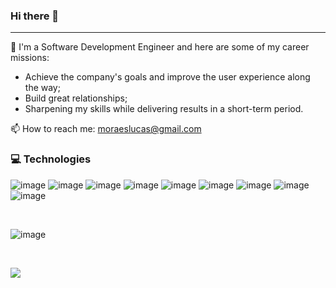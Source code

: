 ### Hi there 👋
---
<!--
**moraeslucas/moraeslucas** is a ✨ _special_ ✨ repository because its `README.md` (this file) appears on your GitHub profile.

Here are some ideas to get you started:

- 🔭 I’m currently working on ...
- 🌱 I’m currently learning ...
- 👯 I’m looking to collaborate on ...
- 🤔 I’m looking for help with ...
- 💬 Ask me about ...
- 📫 How to reach me: ...
- 😄 Pronouns: ...
- ⚡ Fun fact: ...
-->

🔭 I'm a Software Development Engineer and here are some of my career missions:
-	Achieve the company's goals and improve the user experience along the way;
-	Build great relationships;
-	Sharpening my skills while delivering results in a short-term period.

📫 How to reach me: moraeslucas@gmail.com 
<br>

### 💻 Technologies

![image](https://img.shields.io/badge/azure-%230072C6.svg?&style=for-the-badge&logo=azure-devops&logoColor=white)
![image](https://img.shields.io/badge/c%23-%23239120.svg?&style=for-the-badge&logo=c-sharp&logoColor=white)
![image](https://img.shields.io/badge/.NET-5C2D91?style=for-the-badge&logo=.net&logoColor=white)
![image](https://img.shields.io/badge/HTML5-E34F26?style=for-the-badge&logo=html5&logoColor=white)
![image](https://img.shields.io/badge/CSS3-1572B6?style=for-the-badge&logo=css3&logoColor=white)
![image](https://img.shields.io/badge/Bootstrap-563D7C?style=for-the-badge&logo=bootstrap&logoColor=white)
![image](https://img.shields.io/badge/JavaScript-F7DF1E?style=for-the-badge&logo=javascript&logoColor=black)
![image](https://img.shields.io/badge/VisualStudio-5C2D91.svg?&style=for-the-badge&logo=visual-studio&logoColor=white)
![image](https://img.shields.io/badge/Git-F05032?style=for-the-badge&logo=git&logoColor=white)

<br>

<!-- GitHub Stats -->

![image](https://github-readme-stats.vercel.app/api?username=moraeslucas&theme=buefy)

<br>

<!-- VIEWS -->
![](https://komarev.com/ghpvc/?username=moraeslucas&color=ffa1a1&style=flat)
